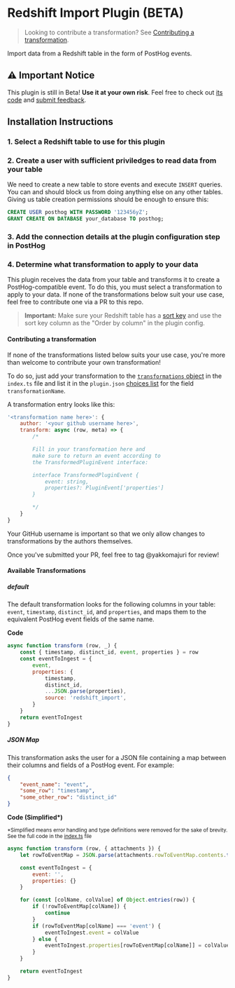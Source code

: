 # Redshift Import Plugin (BETA)

> Looking to contribute a transformation? See [Contributing a transformation](#contributing-a-transformation).

Import data from a Redshift table in the form of PostHog events.

## ⚠️ Important Notice

This plugin is still in Beta! **Use it at your own risk**. Feel free to check out [its code](https://github.com/PostHog/posthog-redshift-import-plugin/blob/main/index.ts) and [submit feedback](https://github.com/PostHog/posthog-redshift-import-plugin/issues/new?title=Plugin+Feedback).

## Installation Instructions 

### 1. Select a Redshift table to use for this plugin
### 2. Create a user with sufficient priviledges to read data from your table

We need to create a new table to store events and execute `INSERT` queries. You can and should block us from doing anything else on any other tables. Giving us table creation permissions should be enough to ensure this:

```sql
CREATE USER posthog WITH PASSWORD '123456yZ';
GRANT CREATE ON DATABASE your_database TO posthog;
```
### 3. Add the connection details at the plugin configuration step in PostHog

### 4. Determine what transformation to apply to your data

This plugin receives the data from your table and transforms it to create a PostHog-compatible event. To do this, you must select a transformation to apply to your data. If none of the transformations below suit your use case, feel free to contribute one via a PR to this repo.

> **Important:** Make sure your Redshift table has a [sort key](https://docs.aws.amazon.com/redshift/latest/dg/t_Sorting_data.html) and use the sort key column as the "Order by column" in the plugin config.

#### Contributing a transformation

If none of the transformations listed below suits your use case, you're more than welcome to contribute your own transformation!

To do so, just add your transformation to the [`transformations` object](https://github.com/PostHog/posthog-redshift-import-plugin/blob/33702ea2bc640aee0a45ddd40c6a4b8ca94012cf/index.ts#L226) in the `index.ts` file and list it in the `plugin.json` [choices list](https://github.com/PostHog/posthog-redshift-import-plugin/blob/33702ea2bc640aee0a45ddd40c6a4b8ca94012cf/plugin.json#L66) for the field `transformationName`.

A transformation entry looks like this:

```js
'<transformation name here>': {
    author: '<your github username here>',
    transform: async (row, meta) => {
        /* 

        Fill in your transformation here and
        make sure to return an event according to 
        the TransformedPluginEvent interface:

        interface TransformedPluginEvent {
            event: string,
            properties?: PluginEvent['properties']
        }

        */
    }
}
```

Your GitHub username is important so that we only allow changes to transformations by the authors themselves.

Once you've submitted your PR, feel free to tag @yakkomajuri for review!

#### Available Transformations

##### default

The default transformation looks for the following columns in your table: `event`, `timestamp`, `distinct_id`, and `properties`, and maps them to the equivalent PostHog event fields of the same name.

**Code**

```js
async function transform (row, _) {
    const { timestamp, distinct_id, event, properties } = row
    const eventToIngest = { 
        event, 
        properties: {
            timestamp, 
            distinct_id, 
            ...JSON.parse(properties), 
            source: 'redshift_import',
        }
    }
    return eventToIngest
}
```

##### JSON Map

This transformation asks the user for a JSON file containing a map between their columns and fields of a PostHog event. For example:

```json
{
    "event_name": "event",
    "some_row": "timestamp",
    "some_other_row": "distinct_id"
}
```

**Code (Simplified\*)**

<small>*Simplified means error handling and type definitions were removed for the sake of brevity. See the full code in the [index.ts](/index.ts) file</small>

```js
async function transform (row, { attachments }) {            
    let rowToEventMap = JSON.parse(attachments.rowToEventMap.contents.toString())

    const eventToIngest = {
        event: '',
        properties: {}
    }

    for (const [colName, colValue] of Object.entries(row)) {
        if (!rowToEventMap[colName]) {
            continue
        }
        if (rowToEventMap[colName] === 'event') {
            eventToIngest.event = colValue
        } else {
            eventToIngest.properties[rowToEventMap[colName]] = colValue
        }
    }

    return eventToIngest
}
```
